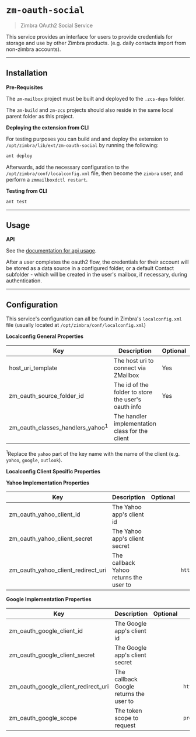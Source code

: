 # `zm-oauth-social`

> Zimbra OAuth2 Social Service

This service provides an interface for users to provide credentials for storage and use by other Zimbra products. (e.g. daily contacts import from non-zimbra accounts).

---

## Installation

**Pre-Requisites**

The `zm-mailbox` project must be built and deployed to the `.zcs-deps` folder.

The `zm-build` and `zm-zcs` projects should also reside in the same local parent folder as this project.


**Deploying the extension from CLI**

For testing purposes you can build and and deploy the extension to `/opt/zimbra/lib/ext/zm-oauth-social` by running the following:

```sh
ant deploy
```

Afterwards, add the necessary configuration to the `/opt/zimbra/conf/localconfig.xml` file, then become the `zimbra` user, and perform a `zmmailboxdctl restart`.

**Testing from CLI**

```sh
ant test
```

---

## Usage

**API**

See the [documentation for api usage].

After a user completes the oauth2 flow, the credentials for their account will be stored as a data source in a configured folder, or a default Contact subfolder - which will be created in the user's mailbox, if necessary, during authentication.

---

## Configuration

This service's configuration can all be found in Zimbra's `localconfig.xml` file (usually located at `/opt/zimbra/conf/localconfig.xml`)

**Localconfig General Properties**


| Key | Description | Optional | Example Options |
| --- | ----------- | -------- | --------------- |
| host_uri_template | The host uri to connect via ZMailbox | Yes | `https://%s:443` |
| zm_oauth_source_folder_id | The id of the folder to store the user's oauth info | Yes | `247` |
| zm_oauth_classes_handlers_yahoo<sup>1</sup> | The handler implementation class for the client | | `com.zimbra.oauth.handlers.impl.YahooOAuth2Handler` |

<sup>1</sup>Replace the `yahoo` part of the key name with the name of the client (e.g. `yahoo`, `google`, `outlook`).


**Localconfig Client Specific Properties**

**Yahoo Implementation Properties**

| Key | Description | Optional | Example Options |
| --- | ----------- | -------- | --------------- |
| zm_oauth_yahoo_client_id | The Yahoo app's client id | | |
| zm_oauth_yahoo_client_secret | The Yahoo app's client secret | | |
| zm_oauth_yahoo_client_redirect_uri | The callback Yahoo returns the user to | | `https://this.service.host.com/oauth2/authenticate/yahoo` |


**Google Implementation Properties**

| Key | Description | Optional | Example Options |
| --- | ----------- | -------- | --------------- |
| zm_oauth_google_client_id | The Google app's client id | | |
| zm_oauth_google_client_secret | The Google app's client secret | | |
| zm_oauth_google_client_redirect_uri | The callback Google returns the user to | | `https://this.service.host.com/oauth2/authenticate/google` |
| zm_oauth_google_scope | The token scope to request | | `profile` |


[documentation for api usage]: http://tools.email.dev.opal.synacor.com/zm-oauth-social-docs-latest/